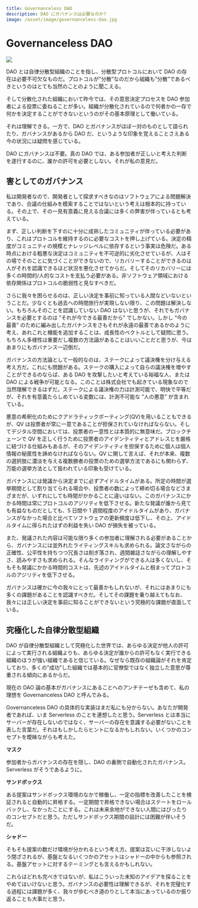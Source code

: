 ```yml
title: Governanceless DAO
description: DAO にガバナンスは必要なのか?
image: /asset/image/governanceless-dao.jpg
```

# Governanceless DAO

![](/asset/image/governanceless-dao.jpg)

DAO とは自律分散型組織のことを指し、分散型プロトコルにおいて DAO の存在は必要不可欠なものだ。プロトコルが”分散”なのだから組織も”分散”であるべきというのはとても当然のことのように聞こえる。

そして分散化された組織において昨今では、その意思決定プロセスを DAO 参加者による投票に委ねることが多い。組織が分散化されているので何者かの一存で何かを決定することができないというのがその基本原理として働いている。

それは理解できる。一方で、DAO とガバナンスがほぼ一対のものとして語られたり、ガバナンスがあるから DAO だ、というような印象を覚えることさえある今の状況には疑問を感じている。

DAO にガバナンスは不要。真の DAO では、ある参加者が正しいと考えた判断を遂行するのに、誰かの許可を必要としない。それが私の意見だ。

## 害としてのガバナンス

私は開発者なので、開発者として探求すべきなのはソフトウェアによる問題解決であり、合議の仕組みを模索することではないという考えは根本的に持っている。その上で、その一見有意義に見える合議には多くの弊害が伴っているとも考えている。

まず、正しい判断を下すのに十分に成熟したコミュニティが伴っている必要があり、これはプロトコルを維持するのに必要なコストを押し上げている。決定の精度がコミュニティの規模とナレッジレベルに依存するという事実は危険だ。ある時点における粗悪な決定はコミュニティを不可逆的に劣化させているが、人はその場でそのことに気づくことができないので、リカバリーすることができるのは人がそれを認識できるほど状況を悪化させてからだ。そしてそのリカバリーには多くの時間的/人的なコストを支払う必要がある。非ソフトウェア領域における依存関係はプロトコルの脆弱性と見なすべきだ。

さらに我々を困らせるのは、正しい決定を事前に知っている人間などいないということだ。少なくとも過去への時間旅行が実現しない限り、この問題は解決しない。もちろんそのことを認識していない DAO はないと思うが、それでもガバナンスを必要とするのは ”それが今できる最善だから” でしかない。しかし “今の最善” のために編み出したガバナンスをさもそれが永遠の最善であるかのように考え、あれこれと機能を追加することは、成長性のベクトルとして疑問に思う。もちろん多様性は重要だし複数の方法論があることはいいことだと思うが、今はあまりにもガバナンス一辺倒だ。

ガバナンスの方法論として一般的なのは、ステークによって議決権を分け与える考え方だ。これにも問題がある。ステークの購入によって自らの議決権を増やすことができるのならば、ある DAO を攻撃したいと考えている裕福な人、または DAO による戦争が可能となる。このことは株式会社でも起きている現象なので当然理解できるはずだ。ステークによる議決権の力は計測可能で、明快で平等だが、それを有意義たらしめている変数には、計測不可能な ”人の悪意” が含まれている。

悪意の希釈化のためにクアドラティックボーティング(QV)を用いることもできるが、QV は投票者が常に一意であることが担保されていなければならない。そしてデジタル空間においては、投票者の一意性とは本質的に無意味だ。ブロックチェーンで QV を正しく行うために投票者のアイデンティティとアドレスとを厳格に紐づける仕組みもあるが、そのアイデンティティを担保するために個人は個人情報の秘匿性を諦めなければならない。QV に関して言えば、それが本来、複数の選択肢に濃淡を与える複数勝者の投票のための選挙方法であるにも関わらず、万能の選挙方法として扱われている印象も受けている。

ガバナンスには発議から決定までに必ずアイドルタイムがある。所定の時間が選挙期間として割り当てられる場合や、投票者の数によって締め切る場合などさまざまだが、いずれにしても時間がかかることに違いはない。このガバナンスにかかる時間は常にプロトコルのアジリティを低下させる。新たな発議が誰から見ても有益なものだとしても、5 日間や 1 週間程度のアイドルタイムがあり、ガバナンスがなかった場合と比べてソフトウェアの更新頻度は低下し、その上、アイドルタイムに得られたはずの利益を失い DAO が損失を被っている。

また、発議された内容は可能な限り多くの参加者に理解される必要があることから、ガバナンスには並外れたライティングスキルも求められる。論文さながらの正確性、公平性を持ちつつ冗長さは削ぎ落され、週間雑誌さながらの理解しやすさ、読みやすさも求められる。そんなライティングができる人は多くないし、そもそも発議にかかる時間的コストは、先述のアイドルタイムと相まってプロトコルのアジリティを低下させる。

ガバナンスは確かに今の我々にとって最善かもしれないが、それにはあまりにも多くの課題があることを認識すべきだ。そしてその課題を乗り越えてもなお、我々には正しい決定を事前に知ることができないという究極的な課題が直面している。

## 究極化した自律分散型組織

DAO が自律分散型組織として究極化した世界では、あらゆる決定が他人の許可によって実行される組織よりも、あらゆる決定が誰からの許可もなく実行できる組織のほうが強い組織であると信じている。なぜなら既存の組織論がそれを肯定しており、多くの”成功”した組織では基本的に官僚型ではなく独立した意思が尊重される傾向にあるからだ。

現在の DAO 論の基本がガバナンスにあることへのアンチテーゼも含めて、私の理想を Governanceless DAO と呼んでみる。

Governanceless DAO の具体的な実装はまだ私にも分からない。あなたが開発者であれば、いま Serverless のことを連想したと思う。Serverless とは本当にサーバーが存在しないのではなく、サーバーの存在を意識する必要がないことを表した言葉だ。それはもしかしたらヒントになるかもしれない。いくつかのコンセプトを曖昧ながらも考えた。

**マスク**

参加者からガバナンスの存在を隠し、DAO の裏側で自動化されたガバナンス。Serverless がそうであるように。

**サンドボックス**

ある提案はサンドボックス環境のなかで稼働し、一定の指標を改善したことを検証されると自動的に昇格する。一定期間で昇格できない場合はステートをロールバックし、なかったことにする。これは未来余地ができない人間にはぴったりのコンセプトだと思う。ただしサンドボックス期間の設計には困難が伴いそうだ。

**シャドー**

そもそも提案の数だけ環境が分かれるという考え方。提案は互いに干渉しないよう閉ざされるが、基盤となるいくつかのアセットはシャドーの中からも参照される。基盤アセットに対するテーミングとも言えるかもしれない。

これらはどれも完ぺきではないが、私はこういった未知のアイデアを探ることをやめてはいけないと思う。ガバナンスの必要性は理解できるが、それを完璧化する過程には課題が多く、我々が歩むべき道のりとして本当にあっているのか振り返ることも大事だと思う。
